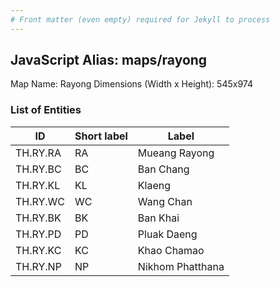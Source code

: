 ```yaml
---
# Front matter (even empty) required for Jekyll to process
---
```


## JavaScript Alias: maps/rayong

Map Name: Rayong
Dimensions (Width x Height): 545x974

### List of Entities

| ID       | Short label | Label            |
| -------- | ----------- | ---------------- |
| TH.RY.RA | RA          | Mueang Rayong    |
| TH.RY.BC | BC          | Ban Chang        |
| TH.RY.KL | KL          | Klaeng           |
| TH.RY.WC | WC          | Wang Chan        |
| TH.RY.BK | BK          | Ban Khai         |
| TH.RY.PD | PD          | Pluak Daeng      |
| TH.RY.KC | KC          | Khao Chamao      |
| TH.RY.NP | NP          | Nikhom Phatthana |
